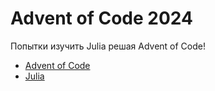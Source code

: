 # Advent of Code 2024
Попытки изучить Julia решая Advent of Code!
- [Advent of Code](https://adventofcode.com/)
- [Julia](https://github.com/JuliaLang/julia)
